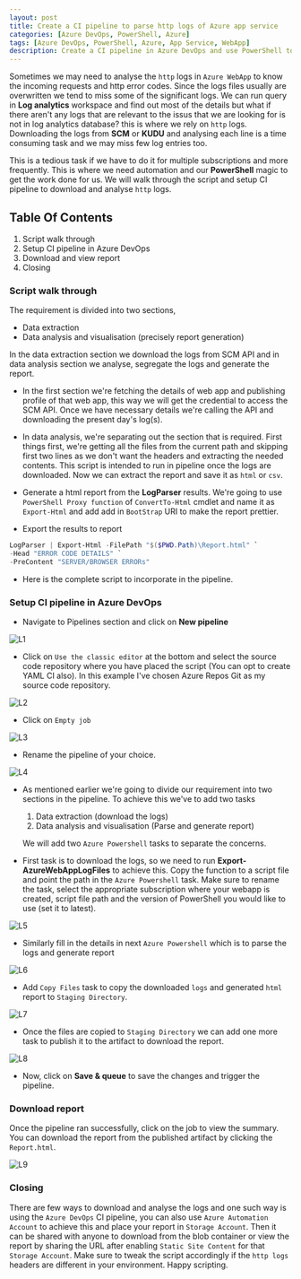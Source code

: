 ```yaml
---
layout: post
title: Create a CI pipeline to parse http logs of Azure app service
categories: [Azure DevOps, PowerShell, Azure]
tags: [Azure DevOps, PowerShell, Azure, App Service, WebApp]
description: Create a CI pipeline in Azure DevOps and use PowerShell to parse http logs of Azure App service
---
```


Sometimes we may need to analyse the `http` logs in `Azure WebApp` to know the incoming requests and http error codes. Since the logs files usually are overwritten we tend to miss some of the significant logs. We can run query in **Log analytics** workspace and find out most of the details but what if there aren't any logs that are relevant to the issus that we are looking for is not in log analytics database? this is where we rely on `http` logs. Downloading the logs from **SCM** or **KUDU** and analysing each line is a time consuming task and we may miss few log entries too.

This is a tedious task if we have to do it for multiple subscriptions and more frequently. This is where we need automation and our **PowerShell** magic to get the work done for us. We will walk through the script and setup CI pipeline to download and analyse `http` logs.

## Table Of Contents

1. Script walk through
2. Setup CI pipeline in Azure DevOps
3. Download and view report
4. Closing

### Script walk through

The requirement is divided into two sections,

- Data extraction
- Data analysis and visualisation (precisely report generation)

In the data extraction section we download the logs from SCM API and in data analysis section we analyse, segregate the logs and generate the report.

- In the first section we're fetching the details of web app and publishing profile of that web app, this way we will get the credential to access the SCM API. Once we have necessary details we're calling the API and downloading the present day's log(s).

<script src="https://gist.github.com/hkarthik7/1b6a7d3ed5104b872da5a39f56b8edea.js"></script>

- In data analysis, we're separating out the section that is required. First things first, we're getting all the files from the current path and skipping first two lines as we don't want the headers and extracting the needed contents. This script is intended to run in pipeline once the logs are downloaded. Now we can extract the report and save it as `html` or `csv`.

<script src="https://gist.github.com/hkarthik7/c1ca2e22063b7a0df7e1096447764358.js"></script>

- Generate a html report from the **LogParser** results. We're going to use `PowerShell Proxy function` of `ConvertTo-Html` cmdlet and name it as `Export-Html` and add add in `BootStrap` URI to make the report prettier. 

<script src="https://gist.github.com/hkarthik7/7579bf8e71b9256ad893d9c04494fa9f.js"></script>

- Export the results to report

```powershell
LogParser | Export-Html -FilePath "$($PWD.Path)\Report.html" `
-Head "ERROR CODE DETAILS" `
-PreContent "SERVER/BROWSER ERRORs"
```

- Here is the complete script to incorporate in the pipeline.

<script src="https://gist.github.com/hkarthik7/7ef69d558a6132adf9879b2f84969b05.js"></script>

### Setup CI pipeline in Azure DevOps

- Navigate to Pipelines section and click on **New pipeline**

<img src="/assets/media/LogParser/L1.PNG" alt="L1">

- Click on `Use the classic editor` at the bottom and select the source code repository where you have placed the script (You can opt to create YAML CI also).
In this example I've chosen Azure Repos Git as my source code repository.

<img src="/assets/media/LogParser/L2.PNG" alt="L2">

- Click on `Empty job`

<img src="/assets/media/LogParser/L3.PNG" alt="L3">

- Rename the pipeline of your choice.

<img src="/assets/media/LogParser/L4.PNG" alt="L4">

- As mentioned earlier we're going to divide our requirement into two sections in the pipeline. To achieve this we've to add two tasks
    1. Data extraction (download the logs)
    2. Data analysis and visualisation (Parse and generate report)

    We will add two `Azure Powershell` tasks to separate the concerns.

- First task is to download the logs, so we need to run **Export-AzureWebAppLogFiles** to achieve this. Copy the function to a script file and point the path in the `Azure Powershell` task. Make sure to rename the task, select the appropriate subscription where your webapp is created, script file path and the version of PowerShell you would like to use (set it to latest).

<img src="/assets/media/LogParser/L5.PNG" alt="L5">

- Similarly fill in the details in next `Azure Powershell` which is to parse the logs and generate report

<img src="/assets/media/LogParser/L6.PNG" alt="L6">

- Add `Copy Files` task to copy the downloaded `logs` and generated `html` report to `Staging Directory`.

<img src="/assets/media/LogParser/L7.PNG" alt="L7">

- Once the files are copied to `Staging Directory` we can add one more task to publish it to the artifact to download the report.

<img src="/assets/media/LogParser/L8.PNG" alt="L8">

- Now, click on **Save & queue** to save the changes and trigger the pipeline.

### Download report

Once the pipeline ran successfully, click on the job to view the summary. You can download the report from the published artifact by clicking the `Report.html`.

<img src="/assets/media/LogParser/L9.PNG" alt="L9">

### Closing

There are few ways to download and analyse the logs and one such way is using the `Azure DevOps` CI pipeline, you can also use `Azure Automation Account` to achieve this and place your report in `Storage Account`. Then it can be shared with anyone to download from the blob container or view the report by sharing the URL  after enabling `Static Site Content` for that `Storage Account`. Make sure to tweak the script accordingly if the `http logs` headers are different in your environment. Happy scripting.
